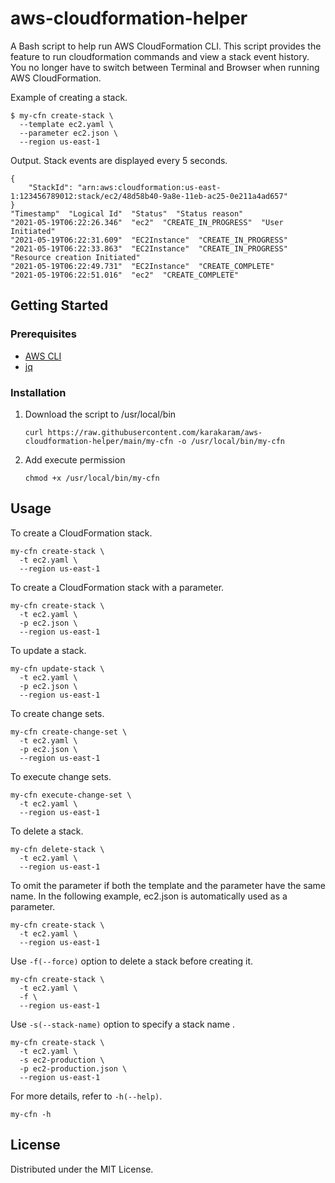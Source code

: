 # aws-cloudformation-helper

A Bash script to help run AWS CloudFormation CLI. This script provides the feature to run cloudformation commands and view a stack event history. You no longer have to switch between Terminal and Browser when running AWS CloudFormation.

Example of creating a stack.

```shell
$ my-cfn create-stack \
  --template ec2.yaml \
  --parameter ec2.json \
  --region us-east-1
```

Output. Stack events are displayed every 5 seconds.

```shell
{
    "StackId": "arn:aws:cloudformation:us-east-1:123456789012:stack/ec2/48d58b40-9a8e-11eb-ac25-0e211a4ad657"
}
"Timestamp"  "Logical Id"  "Status"  "Status reason"
"2021-05-19T06:22:26.346"  "ec2"  "CREATE_IN_PROGRESS"  "User Initiated"
"2021-05-19T06:22:31.609"  "EC2Instance"  "CREATE_IN_PROGRESS"
"2021-05-19T06:22:33.863"  "EC2Instance"  "CREATE_IN_PROGRESS"  "Resource creation Initiated"
"2021-05-19T06:22:49.731"  "EC2Instance"  "CREATE_COMPLETE"
"2021-05-19T06:22:51.016"  "ec2"  "CREATE_COMPLETE"
```

## Getting Started

### Prerequisites

- [AWS CLI](https://docs.aws.amazon.com/cli/latest/userguide/install-cliv2.html)
- [jq](https://stedolan.github.io/jq/download/)

### Installation

1. Download the script to /usr/local/bin
   ```shell
   curl https://raw.githubusercontent.com/karakaram/aws-cloudformation-helper/main/my-cfn -o /usr/local/bin/my-cfn
   ```
1. Add execute permission
   ```shell
   chmod +x /usr/local/bin/my-cfn
   ```

## Usage

To create a CloudFormation stack.

```shell
my-cfn create-stack \
  -t ec2.yaml \
  --region us-east-1
```

To create a CloudFormation stack with a parameter.

```shell
my-cfn create-stack \
  -t ec2.yaml \
  -p ec2.json \
  --region us-east-1
```

To update a stack.

```shell
my-cfn update-stack \
  -t ec2.yaml \
  -p ec2.json \
  --region us-east-1
```

To create change sets.

```shell
my-cfn create-change-set \
  -t ec2.yaml \
  -p ec2.json \
  --region us-east-1
```

To execute change sets.

```shell
my-cfn execute-change-set \
  -t ec2.yaml \
  --region us-east-1
```

To delete a stack.

```shell
my-cfn delete-stack \
  -t ec2.yaml \
  --region us-east-1
```

To omit the parameter if both the template and the parameter have the same name. In the following example, ec2.json is automatically used as a parameter.

```shell
my-cfn create-stack \
  -t ec2.yaml \
  --region us-east-1
```

Use `-f(--force)` option to delete a stack before creating it.

```shell
my-cfn create-stack \
  -t ec2.yaml \
  -f \
  --region us-east-1
```

Use `-s(--stack-name)` option to specify a stack name .

```shell
my-cfn create-stack \
  -t ec2.yaml \
  -s ec2-production \
  -p ec2-production.json \
  --region us-east-1
```

For more details, refer to `-h(--help)`.

```shell
my-cfn -h
```

## License

Distributed under the MIT License.
